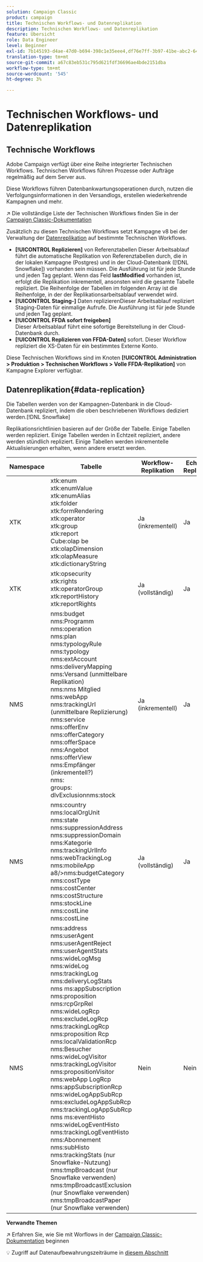 ```yaml
---
solution: Campaign Classic
product: campaign
title: Technischen Workflows- und Datenreplikation
description: Technischen Workflows- und Datenreplikation
feature: Übersicht
role: Data Engineer
level: Beginner
exl-id: 7b145193-d4ae-47d0-b694-398c1e35eee4,df76e7ff-3b97-41be-abc2-640748680ff3
translation-type: tm+mt
source-git-commit: a67c83eb531c795d621fdf36696ae4bde2151dba
workflow-type: tm+mt
source-wordcount: '545'
ht-degree: 3%

---
```


# Technischen Workflows- und Datenreplikation

## Technische Workflows

Adobe Campaign verfügt über eine Reihe integrierter Technischen Workflows. Technischen Workflows führen Prozesse oder Aufträge regelmäßig auf dem Server aus.

Diese Workflows führen Datenbankwartungsoperationen durch, nutzen die Verfolgungsinformationen in den Versandlogs, erstellen wiederkehrende Kampagnen und mehr.

:arrow_upper_right: Die vollständige Liste der Technischen Workflows finden Sie in der [Campaign Classic-Dokumentation](https://experienceleague.adobe.com/docs/campaign-classic/using/automating-with-workflows/advanced-management/about-technical-workflows.html?lang=en#overview)

Zusätzlich zu diesen Technischen Workflows setzt Kampagne v8 bei der Verwaltung der [Datenreplikation](#data-replication) auf bestimmte Technischen Workflows.

* **[!UICONTROL Replizieren]**
von Referenztabellen Dieser Arbeitsablauf führt die automatische Replikation von Referenztabellen durch, die in der lokalen Kampagne (Postgres) und in der Cloud-Datenbank ([!DNL Snowflake]) vorhanden sein müssen. Die Ausführung ist für jede Stunde und jeden Tag geplant. Wenn das Feld **lastModified** vorhanden ist, erfolgt die Replikation inkrementell, ansonsten wird die gesamte Tabelle repliziert. Die Reihenfolge der Tabellen im folgenden Array ist die Reihenfolge, in der der Replikationsarbeitsablauf verwendet wird.
* **[!UICONTROL Staging-]**
Daten replizierenDieser Arbeitsablauf repliziert Staging-Daten für einmalige Aufrufe. Die Ausführung ist für jede Stunde und jeden Tag geplant.
* **[!UICONTROL FFDA sofort freigeben]**\
   Dieser Arbeitsablauf führt eine sofortige Bereitstellung in der Cloud-Datenbank durch.
* **[!UICONTROL Replizieren von FFDA-Daten]**
sofort. Dieser Workflow repliziert die XS-Daten für ein bestimmtes Externe Konto.

Diese Technischen Workflows sind im Knoten **[!UICONTROL Administration > Produktion > Technischen Workflows > Volle FFDA-Replikation]** von Kampagne Explorer verfügbar.

## Datenreplikation{#data-replication}

Die Tabellen werden von der Kampagnen-Datenbank in die Cloud-Datenbank repliziert, indem die oben beschriebenen Workflows dediziert werden.[!DNL Snowflake]

Replikationsrichtlinien basieren auf der Größe der Tabelle. Einige Tabellen werden repliziert. Einige Tabellen werden in Echtzeit repliziert, andere werden stündlich repliziert. Einige Tabellen werden inkrementelle Aktualisierungen erhalten, wenn andere ersetzt werden.

| Namespace | Tabelle | Workflow-Replikation | Echtzeit-Replikation |
| --------- | ---------------------------------------------------------------------------------------------------------------------------------------------------------------------------------------------------------------------------------------------------------------------------------------------------------------------------------------------------------------------------------------------------------------------------------------------------------------------------------------------------------------------------------------------------------------------------------------------------------------------------------------------------------------------------------------------------------------------------------------------------------------------------------------------------------------------------------------------------------------- | -------------------- | --------------------- |
| XTK | xtk:enum<br>xtk:enumValue<br>xtk:enumAlias<br>xtk:folder<br>xtk:formRendering<br>xtk:operator<br>xtk:group<br>xtk:report<br>Cube:olap be<br>xtk:olapDimension<br>xtk:olapMeasure<br>xtk:dictionaryString<br> | Ja (inkrementell) | Ja |
| XTK | xtk:opsecurity<br>xtk:rights<br>xtk:operatorGroup<br>xtk:reportHistory<br>xtk:reportRights | Ja (vollständig) | Ja |
| NMS | nms:budget<br>nms:Programm<br>nms:operation<br>nms:plan<br>nms:typologyRule<br>nms:typology<br>nms:extAccount<br>nms:deliveryMapping<br>nms:Versand (unmittelbare Replikation)<br>nms:nms Mitglied<br>nms:webApp<br>nms:trackingUrl (unmittelbare Replizierung)<br>nms:service<br>nms:offerEnv<br>nms:offerCategory<br>nms:offerSpace<br>nms:Angebot<br>nms:offerView<br>nms:Empfänger (inkrementell?)<br>nms:<br>groups:<br>dlvExclusionnms:stock | Ja (inkrementell) | Ja |
| NMS | nms:country<br>nms:localOrgUnit<br>nms:state<br>nms:suppressionAddress<br>nms:suppressionDomain<br>nms:Kategorie<br>nms:trackingUrlInfo<br>nms:webTrackingLog<br>nms:mobileApp a8/>nms:budgetCategory<br>nms:costType<br>nms:costCenter<br>nms:costStructure<br>nms:stockLine<br>nms:costLine<br>nms:costLine<br> | Ja (vollständig) | Ja |
| NMS | nms:address<br>nms:userAgent<br>nms:userAgentReject<br>nms:userAgentStats<br>nms:wideLogMsg<br>nms:wideLog<br>nms:trackingLog<br>nms:deliveryLogStats<br>nms ms:appSubscription<br>nms:proposition<br>nms:rcpGrpRel<br>nms:wideLogRcp<br>nms:excludeLogRcp<br>nms:trackingLogRcp<br>nms:proposition Rcp<br>nms:localValidationRcp<br>nms:Besucher<br>nms:wideLogVisitor<br>nms:trackingLogVisitor<br>nms:propositionVisitor<br>nms:webApp LogRcp<br>nms:appSubscriptionRcp<br>nms:wideLogAppSubRcp<br>nms:excludeLogAppSubRcp<br>nms:trackingLogAppSubRcp<br>nms ms:eventHisto<br>nms:wideLogEventHisto<br>nms:trackingLogEventHisto<br>nms:Abonnement<br>nms:subHisto<br>nms:trackingStats (nur Snowflake-Nutzung)<br>nms:tmpBroadcast (nur Snowflake verwenden)<br>nms:tmpBroadcastExclusion (nur Snowflake verwenden)<br>nms:tmpBroadcastPaper (nur Snowflake verwenden) | Nein | Nein |

**Verwandte Themen**

:arrow_upper_right: Erfahren Sie, wie Sie mit Worflows in der [Campaign Classic-Dokumentation](https://experienceleague.adobe.com/docs/campaign-classic/using/automating-with-workflows/introduction/about-workflows.html?lang=en#automating-with-workflows) beginnen

:bulb: Zugriff auf Datenaufbewahrungszeiträume in [diesem Abschnitt](../dev/datamodel-best-practices.md#data-retention)
